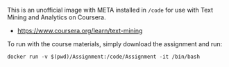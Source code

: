 This is an unofficial image with META installed in `/code` for use with Text Mining and Analytics on Coursera.
 * https://www.coursera.org/learn/text-mining

To run with the course materials, simply download the assignment and run:

`docker run -v $(pwd)/Assignment:/code/Assignment -it /bin/bash`

